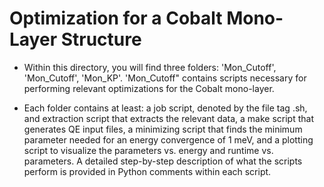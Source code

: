 # Optimization for a Cobalt Mono-Layer Structure

* Within this directory, you will find three folders: 'Mon_Cutoff', 'Mon_Cutoff', 'Mon_KP'. 'Mon_Cutoff" contains scripts necessary
for performing relevant optimizations for the Cobalt mono-layer.

* Each folder contains at least: a job script, denoted by the file tag .sh, and extraction script that extracts the relevant data,
a make script that generates QE input files, a minimizing script that finds the minimum parameter needed for an energy convergence of 1 meV,
and a plotting script to visualize the parameters vs. energy and runtime vs. parameters. A detailed step-by-step description of what
the scripts perform is provided in Python comments within each script.
